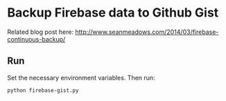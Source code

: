 Backup Firebase data to Github Gist
==============================

Related blog post here: http://www.seanmeadows.com/2014/03/firebase-continuous-backup/

Run
---

Set the necessary environment variables. Then run:

    python firebase-gist.py